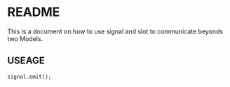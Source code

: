 # README

This is a document on how to use signal and slot to communicate beyonds two Models. 

## USEAGE
	
	signal.emit();
 
